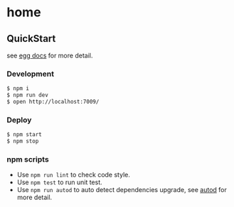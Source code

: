 # home



## QuickStart

<!-- add docs here for user -->

see [egg docs][egg] for more detail.

### Development

```bash
$ npm i
$ npm run dev
$ open http://localhost:7009/
```

### Deploy

```bash
$ npm start
$ npm stop
```

### npm scripts

- Use `npm run lint` to check code style.
- Use `npm test` to run unit test.
- Use `npm run autod` to auto detect dependencies upgrade, see [autod](https://www.npmjs.com/package/autod) for more detail.


[egg]: https://eggjs.org